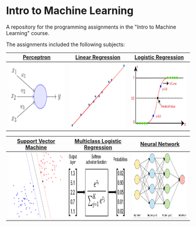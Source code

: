 # Intro to Machine Learning

A repository for the programming assignments in the "Intro to Machine Learning" course.

The assignments included the following subjects:

[Perceptron](perceptron/README.md "Perceptron") | [Linear Regression](linear_regression/README.md) | [Logistic Regression](logistic_regression/README.md)
:---: | :---: | :---:
[<img src="images/perceptron.png"  width="300" height="180" />](perceptron/README.md) | [<img src="images/linreg.png"  width="300" height="180" />](linear_regression/README.md) | [<img src="images/logreg.png"  width="300" height="180" />](logistic_regression/README.md)

[Support Vector Machine](svm/README.md) | [Multiclass Logistic Regression](multiclass_logistic_regression/README.md) | [Neural Network](neural_network/README.md)
:---: | :---: | :---:
[<img src="images/svm.png"  width="300" height="180" />](svm/README.md "Neural")|[<img src="images/softmax.png"  width="300" height="180" />](multiclass_logistic_regression/README.md)|[<img src="images/nn.png"  width="300" height="180" />](neural_network/README.md)
